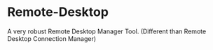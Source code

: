 # Remote-Desktop
A very robust Remote Desktop Manager Tool.  (Different than Remote Desktop Connection Manager)

